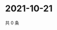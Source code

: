 # 2021-10-21

共 0 条

<!-- BEGIN WEIBO -->
<!-- 最后更新时间 Thu Oct 21 2021 15:11:24 GMT+0800 (China Standard Time) -->

<!-- END WEIBO -->
